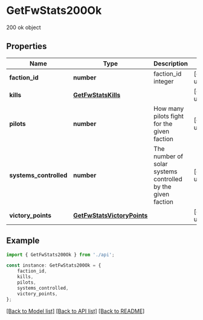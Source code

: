 # GetFwStats200Ok

200 ok object

## Properties

Name | Type | Description | Notes
------------ | ------------- | ------------- | -------------
**faction_id** | **number** | faction_id integer | [default to undefined]
**kills** | [**GetFwStatsKills**](GetFwStatsKills.md) |  | [default to undefined]
**pilots** | **number** | How many pilots fight for the given faction | [default to undefined]
**systems_controlled** | **number** | The number of solar systems controlled by the given faction | [default to undefined]
**victory_points** | [**GetFwStatsVictoryPoints**](GetFwStatsVictoryPoints.md) |  | [default to undefined]

## Example

```typescript
import { GetFwStats200Ok } from './api';

const instance: GetFwStats200Ok = {
    faction_id,
    kills,
    pilots,
    systems_controlled,
    victory_points,
};
```

[[Back to Model list]](../README.md#documentation-for-models) [[Back to API list]](../README.md#documentation-for-api-endpoints) [[Back to README]](../README.md)
